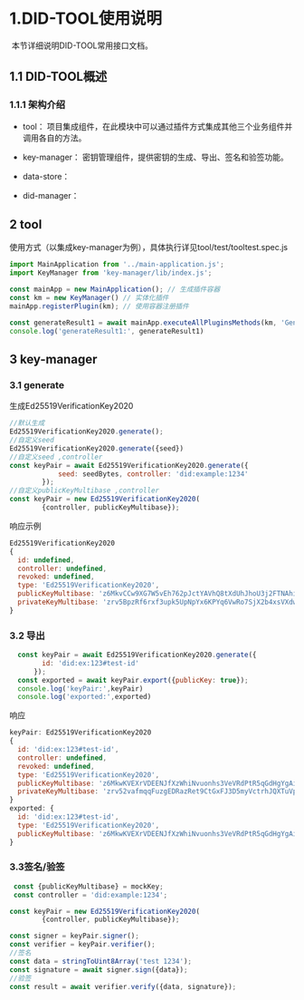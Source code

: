 # 1.DID-TOOL使用说明

​		本节详细说明DID-TOOL常用接口文档。

## 1.1 DID-TOOL概述

### 1.1.1 架构介绍

+ tool： 项目集成组件，在此模块中可以通过插件方式集成其他三个业务组件并调用各自的方法。

+ key-manager： 密钥管理组件，提供密钥的生成、导出、签名和验签功能。

+ data-store： 

+ did-manager： 


## 2 tool
使用方式（以集成key-manager为例），具体执行详见tool/test/tooltest.spec.js
```javascript
import MainApplication from '../main-application.js';
import KeyManager from 'key-manager/lib/index.js';

const mainApp = new MainApplication(); // 生成插件容器
const km = new KeyManager() // 实体化插件
mainApp.registerPlugin(km); // 使用容器注册插件

const generateResult1 = await mainApp.executeAllPluginsMethods(km, 'Generate'); // 执行KeyManager中的Generate方法
console.log('generateResult1:', generateResult1)
  ```
## 3 key-manager
### 3.1 generate
生成Ed25519VerificationKey2020
```javascript
//默认生成
Ed25519VerificationKey2020.generate();
//自定义seed
Ed25519VerificationKey2020.generate({seed})
//自定义seed ,controller
const keyPair = await Ed25519VerificationKey2020.generate({
            seed: seedBytes, controller: 'did:example:1234'
        });
//自定义publicKeyMultibase ,controller
const keyPair = new Ed25519VerificationKey2020(
        {controller, publicKeyMultibase});
```

响应示例
```javascript
Ed25519VerificationKey2020 
{
  id: undefined,
  controller: undefined,
  revoked: undefined,
  type: 'Ed25519VerificationKey2020',
  publicKeyMultibase: 'z6MkvCCw9XG7W5vEh762pJctYAVhQ8tXdUhJhoU3j2FTNAhi',
  privateKeyMultibase: 'zrv5BpzRf6rxf3upk5UpNpYx6KPYq6VwRo7SjX2b4xsVXdwTkdN7PNhSoB7p2kYzbKjPV35HqhQNcG9UjsLgZjCq8Va'
}
```

### 3.2 导出
```javascript
  const keyPair = await Ed25519VerificationKey2020.generate({
        id: 'did:ex:123#test-id'
      });
  const exported = await keyPair.export({publicKey: true});
  console.log('keyPair:',keyPair)
  console.log('exported:',exported)
```

响应
```javascript
keyPair: Ed25519VerificationKey2020 
{
  id: 'did:ex:123#test-id',
  controller: undefined,
  revoked: undefined,
  type: 'Ed25519VerificationKey2020',
  publicKeyMultibase: 'z6MkwKVEXrVDEENJfXzWhiNvuonhs3VeVRdPtR5qGdHgYgAi',
  privateKeyMultibase: 'zrv52vafmqqFuzgEDRazRet9CtGxFJ3D5myVctrhJQXTuVpHaTP9BRSjp7zaNza29F9RBz8191D7tJMC93kHwX1XeFg'
}
exported: {
  id: 'did:ex:123#test-id',
  type: 'Ed25519VerificationKey2020',
  publicKeyMultibase: 'z6MkwKVEXrVDEENJfXzWhiNvuonhs3VeVRdPtR5qGdHgYgAi'
}
```

### 3.3签名/验签
```javascript
 const {publicKeyMultibase} = mockKey;
 const controller = 'did:example:1234';

const keyPair = new Ed25519VerificationKey2020(
        {controller, publicKeyMultibase});

const signer = keyPair.signer();
const verifier = keyPair.verifier();
//签名
const data = stringToUint8Array('test 1234');
const signature = await signer.sign({data});
//验签
const result = await verifier.verify({data, signature});
```